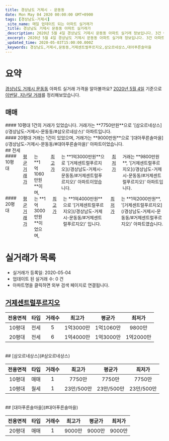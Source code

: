 ```yaml
---
title: 경상남도 거제시 - 문동동
date: Mon May 04 2020 00:00:00 GMT+0900
tags: [경상남도-거제시]
_site_name: 매일 업데이트 되는 아파트 실거래가
_title: 경상남도 거제시 문동동 아파트 실거래가
_description: 2020년 5월 4일 경상남도 거제시 문동동 아파트 실거래 정보입니다. 3건 아파트 정보가 있습니다.
_excerpt: 2020년 5월 4일 경상남도 거제시 문동동 아파트 실거래 정보입니다. 3건 아파트 정보가 있습니다.
_updated_time: 2020-05-03T15:00:00.000Z
_keywords: 경상남도,거제시,문동동,거제센트럴푸르지오,삼오르네상스,대아푸른솔마을
---
```





# 요약
<ins>경상남도 거제시 문동동</ins> 아파트 실거래 가격을 알아볼까요? <ins>2020년 5월 4일</ins> 기준으로 <ins>이번달, 지난달 거래</ins>를 정리해보았습니다.

## 매매
<div class="container">
<div class="six columns" markdown="1">
#### 10평대
1건의 거래가 있었습니다. 거래가는 **7750만원**으로 '[삼오르네상스](/경상남도-거제시-문동동/#삼오르네상스)' 아파트입니다.
</div>
<div class="six columns" markdown="1">
#### 20평대
거래는 1건이 있었으며, 거래가는 **9000만원**으로 '[대아푸른솔마을](/경상남도-거제시-문동동/#대아푸른솔마을)' 아파트이었습니다.
</div>
</div>
## 전세
<div class="container">
<div class="six columns" markdown="1">
#### 10평대
<ins>평균 거래가</ins>는 **1억1060만원**이며, <ins>최고가</ins>는 **1억3000만원**으로 '[거제센트럴푸르지오](/경상남도-거제시-문동동/#거제센트럴푸르지오)' 아파트이었습니다. <ins>최저가</ins> 거래는 **9800만원**, '[거제센트럴푸르지오](/경상남도-거제시-문동동/#거제센트럴푸르지오)' 아파트입니다.
</div>
<div class="six columns" markdown="1">
#### 20평대
<ins>평균 거래가</ins>는 **1억3000만원**이었으며, <ins>최고가</ins>는 **1억4000만원**으로 '[거제센트럴푸르지오](/경상남도-거제시-문동동/#거제센트럴푸르지오)' 입니다. <ins>최저가</ins>는 **1억2000만원**, '[거제센트럴푸르지오](/경상남도-거제시-문동동/#거제센트럴푸르지오)' 아파트였습니다.
</div>
</div>



# 실거래가 목록
- 실거래가 등록일: 2020-05-04
- 업데이트 된 실거래 수: 0 건
- 아파트명을 클릭하면 외부 검색 페이지로 연결됩니다.

## [거제센트럴푸르지오](#거제센트럴푸르지오)

|전용면적|타입|거래수|최고가|평균가|최저가|
|:---:|:---:|:---:|:---:|:---:|:---:|
|10평대|<span class="deal-type-2">전세</span>|5|1억3000만|1억1060만|9800만|
|20평대|<span class="deal-type-2">전세</span>|6|1억4000만|1억3000만|1억2000만|

<br/>
## [삼오르네상스](#삼오르네상스)

|전용면적|타입|거래수|최고가|평균가|최저가|
|:---:|:---:|:---:|:---:|:---:|:---:|
|10평대|<span class="deal-type-1">매매</span>|1|7750만|7750만|7750만|
|10평대|<span class="deal-type-3">월세</span>|1|23만/500만|23만/500만|23만/500만|

<br/>
## [대아푸른솔마을](#대아푸른솔마을)

|전용면적|타입|거래수|최고가|평균가|최저가|
|:---:|:---:|:---:|:---:|:---:|:---:|
|20평대|<span class="deal-type-1">매매</span>|1|9000만|9000만|9000만|

<br/>



